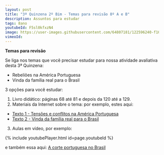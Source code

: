 ```yaml
---
layout: post
title: "3ª Quinzena 2º Bim - Temas para revisão 8º A e B"
description: Assuntos para estudar
tags: 8ano
youtubeId: F5sl0kfxzN4
image: https://user-images.githubusercontent.com/64807181/122596240-f103b080-d03f-11eb-9357-ed8cddd11714.png
vimeoId: 
---
```


**Temas para revisão**

Se liga nos temas que você precisar estudar para nossa atividade avaliativa desta 3ª Quinzena:

- Rebeliões na América Portuguesa
- Vinda da família real para o Brasil

3 opções para você estudar:

1. Livro didático: páginas 68 até 81 e depois da 120 até a 129.
2. Materiais da Internet sobre o tema: por exemplo, estes aqui: 
- [Texto 1 - Tensões e conflitos na América Portuguesa](https://renataquartieri.com/vestibular-2/exercicios/tensoes-e-conflitos-na-america-portuguesa/)
- [Texto 2 - Vinda da família real para o Brasil](https://www.todamateria.com.br/a-vinda-da-familia-real-para-o-brasil/)
3. Aulas em vídeo, por exemplo:

{% include youtubePlayer.html id=page.youtubeId %}

e também essa aqui: [A corte portuguesa no Brasil](https://www.youtube.com/watch?v=VljivrR378M)


